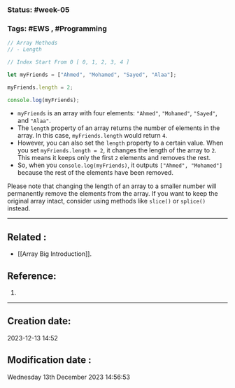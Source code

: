 
### Status: #week-05

### Tags: #EWS  , #Programming 



```javascript
// Array Methods
// - Length

// Index Start From 0 [ 0, 1, 2, 3, 4 ]

let myFriends = ["Ahmed", "Mohamed", "Sayed", "Alaa"];

myFriends.length = 2;

console.log(myFriends);
```

- `myFriends` is an array with four elements: `"Ahmed"`, `"Mohamed"`, `"Sayed"`, and `"Alaa"`.
- The `length` property of an array returns the number of elements in the array. In this case, `myFriends.length` would return `4`.
- However, you can also set the `length` property to a certain value. When you set `myFriends.length = 2`, it changes the length of the array to `2`. This means it keeps only the first `2` elements and removes the rest.
- So, when you `console.log(myFriends)`, it outputs `["Ahmed", "Mohamed"]` because the rest of the elements have been removed.

Please note that changing the length of an array to a smaller number will permanently remove the elements from the array. If you want to keep the original array intact, consider using methods like `slice()` or `splice()` instead.


______________________________________________________________________


## Related : 

- [[Array Big Introduction]].

## Reference: 

1.  


---

  ## Creation date: 
  
  2023-12-13 14:52 
  
  
   ## Modification date :
   
   Wednesday 13th December 2023 14:56:53